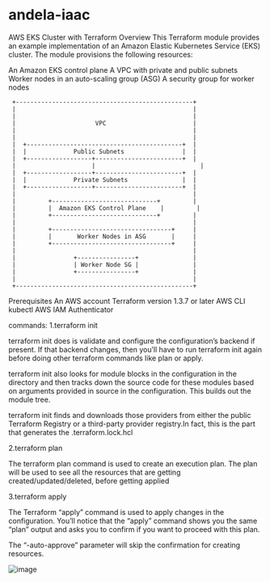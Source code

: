 # andela-iaac

AWS EKS Cluster with Terraform
Overview
This Terraform module provides an example implementation of an Amazon Elastic Kubernetes Service (EKS) cluster. The module provisions the following resources:

An Amazon EKS control plane
A VPC with private and public subnets
Worker nodes in an auto-scaling group (ASG)
A security group for worker nodes

     +-------------------------------------------------+
     |                                                 |
     |                                                 |
     |                      VPC                        |
     |                                                 |
     |                                                 |
     |  +-------------------------------------------+  |
     |  |             Public Subnets                |  |
     |  +------------------+------------------------+  |
     |                     |                             |
     |  +------------------+------------------------+  |
     |  |             Private Subnets               |  |
     |  +------------------+------------------------+  |
     |                                                 |
     |         +-----------------------------+         |
     |         |  Amazon EKS Control Plane    |         |
     |         +-----------------------------+         |
     |                                                 |
     |         +---------------------------------+     |
     |         |       Worker Nodes in ASG       |     |
     |         +---------------------------------+     |
     |                                                 |
     |                +----------------+               |
     |                | Worker Node SG |               |
     |                +----------------+               |
     |                                                 |
     +-------------------------------------------------+

Prerequisites
An AWS account
Terraform version 1.3.7 or later
AWS CLI
kubectl
AWS IAM Authenticator

commands:
1.terraform init

terraform init does is validate and configure the configuration’s backend if present. If that backend changes, then you’ll have to run terraform init again before doing other terraform commands like plan or apply.

terraform init also looks for module blocks in the configuration in the directory and then tracks down the source code for these modules based on arguments provided in source in the configuration. This builds out the module tree.

terraform init finds and downloads those providers from either the public Terraform Registry or a third-party provider registry.In fact, this is the part that generates the .terraform.lock.hcl


2.terraform plan

The terraform plan command is used to create an execution plan. The plan will be used to see all the resources that are getting created/updated/deleted, before getting applied

3.terraform apply

The Terraform “apply” command is used to apply changes in the configuration. You’ll notice that the “apply” command shows you the same “plan” output and asks you to confirm if you want to proceed with this plan.

The “-auto-approve” parameter will skip the confirmation for creating resources.

![image](https://user-images.githubusercontent.com/20705864/226191959-1a9b21b3-1fce-4c54-afd0-d83397a16db5.png)


